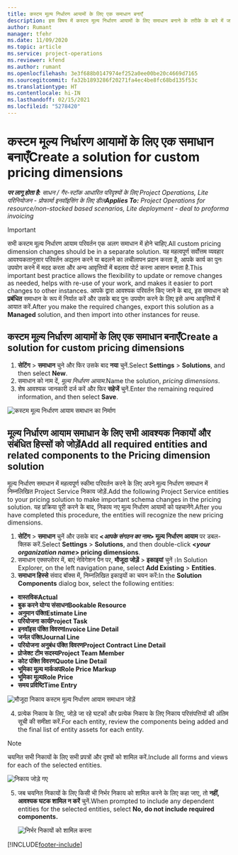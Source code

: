 ```yaml
---
title: कस्टम मूल्य निर्धारण आयामों के लिए एक समाधान बनाएँ
description: इस विषय में कस्टम मूल्य निर्धारण आयामों के लिए समाधान बनाने के तरीके के बारे में जानकारी प्रदान की गई है.
author: Rumant
manager: tfehr
ms.date: 11/09/2020
ms.topic: article
ms.service: project-operations
ms.reviewer: kfend
ms.author: rumant
ms.openlocfilehash: 3e3f688b0147974ef252a0ee00be20c4669d7165
ms.sourcegitcommit: fa32b1893286f20271fa4ec4be8fc68bd135f53c
ms.translationtype: HT
ms.contentlocale: hi-IN
ms.lasthandoff: 02/15/2021
ms.locfileid: "5278420"
---
```

# <a name="create-a-solution-for-custom-pricing-dimensions"></a><span data-ttu-id="f6a9f-103">कस्टम मूल्य निर्धारण आयामों के लिए एक समाधान बनाएँ</span><span class="sxs-lookup"><span data-stu-id="f6a9f-103">Create a solution for custom pricing dimensions</span></span>

 <span data-ttu-id="f6a9f-104">_**पर लागू होता है:** साधन / गैर-स्टॉक आधारित परिदृश्यों के लिए Project Operations, Lite परिनियोजन - प्रोफार्मा इनवॉइसिंग के लिए डील_</span><span class="sxs-lookup"><span data-stu-id="f6a9f-104">_**Applies To:** Project Operations for resource/non-stocked based scenarios, Lite deployment - deal to proforma invoicing_</span></span> 

>[!IMPORTANT]
><span data-ttu-id="f6a9f-105">सभी कस्टम मूल्य निर्धारण आयाम परिवर्तन एक अलग समाधान में होने चाहिए.</span><span class="sxs-lookup"><span data-stu-id="f6a9f-105">All custom pricing dimension changes should be in a separate solution.</span></span> <span data-ttu-id="f6a9f-106">यह महत्वपूर्ण सर्वोत्तम व्यवहार आवश्यकतानुसार परिवर्तन अद्यतन करने या बदलने का लचीलापन प्रदान करता है, आपके कार्य का पुनः उपयोग करने में मदद करता और अन्य आवृत्तियों में बदलाव पोर्ट करना आसान बनाता है.</span><span class="sxs-lookup"><span data-stu-id="f6a9f-106">This important best practice allows the flexibility to update or remove changes as needed, helps with re-use of your work, and makes it easier to port changes to other instances.</span></span> <span data-ttu-id="f6a9f-107">आपके द्वारा आवश्यक परिवर्तन किए जाने के बाद, इस समाधान को **प्रबंधित** समाधान के रूप में निर्यात करें और उसके बाद पुनः उपयोग करने के लिए इसे अन्य आवृत्तियों में आयात करें.</span><span class="sxs-lookup"><span data-stu-id="f6a9f-107">After you make the required changes, export this solution as a **Managed** solution, and then import into other instances for reuse.</span></span>

## <a name="create-a-solution-for-custom-pricing-dimensions"></a><span data-ttu-id="f6a9f-108">कस्टम मूल्य निर्धारण आयामों के लिए एक समाधान बनाएँ</span><span class="sxs-lookup"><span data-stu-id="f6a9f-108">Create a solution for custom pricing dimensions</span></span>

1.  <span data-ttu-id="f6a9f-109">**सेटिंग** > **समाधान** चुने और फिर उसके बाद **नया** चुनें.</span><span class="sxs-lookup"><span data-stu-id="f6a9f-109">Select **Settings** > **Solutions**, and then select **New**.</span></span>
2.  <span data-ttu-id="f6a9f-110">समाधान को नाम दें, *<your organization name> मूल्य निर्धारण आयाम*.</span><span class="sxs-lookup"><span data-stu-id="f6a9f-110">Name the solution, *<your organization name> pricing dimensions*.</span></span>
3. <span data-ttu-id="f6a9f-111">शेष आवश्यक जानकारी दर्ज करें और फिर **सहेजें** चुनें.</span><span class="sxs-lookup"><span data-stu-id="f6a9f-111">Enter the remaining required information, and then select **Save**.</span></span>

  ![कस्टम मूल्य निर्धारण आयाम समाधान का निर्माण](./media/Creation-of-custom-pricing-dimension-solution.png)
 
## <a name="add-all-required-entities-and-related-components-to-the-pricing-dimension-solution"></a><span data-ttu-id="f6a9f-113">मूल्य निर्धारण आयाम समाधान के लिए सभी आवश्यक निकायों और संबंधित हिस्सों को जोड़ें</span><span class="sxs-lookup"><span data-stu-id="f6a9f-113">Add all required entities and related components to the Pricing dimension solution</span></span>

<span data-ttu-id="f6a9f-114">मूल्य निर्धारण समाधान में महत्वपूर्ण स्कीमा परिवर्तन करने के लिए अपने मूल्य निर्धारण समाधान में निम्नलिखित Project Service निकाय जोड़ें.</span><span class="sxs-lookup"><span data-stu-id="f6a9f-114">Add the following Project Service entities to your pricing solution to make important schema changes in the pricing solution.</span></span> <span data-ttu-id="f6a9f-115">यह प्रक्रिया पूरी करने के बाद, निकाय नए मूल्य निर्धारण आयामों को पहचानेंगे.</span><span class="sxs-lookup"><span data-stu-id="f6a9f-115">After you have completed this procedure, the entities will recognize the new pricing dimensions.</span></span>

1.  <span data-ttu-id="f6a9f-116">**सेटिंग** > **समाधान** चुनें और उसके बाद **<*आपके संगठन का नाम*> मूल्य निर्धारण आयाम** पर डबल-क्लिक करें.</span><span class="sxs-lookup"><span data-stu-id="f6a9f-116">Select **Settings** > **Solutions**, and then double-click **<*your organization name*> pricing dimensions**.</span></span>
2.  <span data-ttu-id="f6a9f-117">समाधान एक्सप्लोरर में, बाएं नेविगेशन पैन पर, **मौजूदा जोड़ें** > **इकाइयां** चुनें।</span><span class="sxs-lookup"><span data-stu-id="f6a9f-117">In Solution Explorer, on the left navigation pane, select **Add Existing** > **Entities**.</span></span>
3.  <span data-ttu-id="f6a9f-118">**समाधान हिस्से** संवाद बॉक्स में, निम्नलिखित इकाइयों का चयन करें:</span><span class="sxs-lookup"><span data-stu-id="f6a9f-118">In the **Solution Components** dialog box, select the following entities:</span></span>
 
   - <span data-ttu-id="f6a9f-119">**वास्तविक**</span><span class="sxs-lookup"><span data-stu-id="f6a9f-119">**Actual**</span></span>
   - <span data-ttu-id="f6a9f-120">**बुक करने योग्य संसाधन**</span><span class="sxs-lookup"><span data-stu-id="f6a9f-120">**Bookable Resource**</span></span>
   - <span data-ttu-id="f6a9f-121">**अनुमान पंक्ति**</span><span class="sxs-lookup"><span data-stu-id="f6a9f-121">**Estimate Line**</span></span>
   - <span data-ttu-id="f6a9f-122">**परियोजना कार्य**</span><span class="sxs-lookup"><span data-stu-id="f6a9f-122">**Project Task**</span></span>
   - <span data-ttu-id="f6a9f-123">**इनवॉइस पंक्ति विवरण**</span><span class="sxs-lookup"><span data-stu-id="f6a9f-123">**Invoice Line Detail**</span></span>
   - <span data-ttu-id="f6a9f-124">**जर्नल पंक्ति**</span><span class="sxs-lookup"><span data-stu-id="f6a9f-124">**Journal Line**</span></span>
   - <span data-ttu-id="f6a9f-125">**परियोजना अनुबंध पंक्ति विवरण**</span><span class="sxs-lookup"><span data-stu-id="f6a9f-125">**Project Contract Line Detail**</span></span>
   - <span data-ttu-id="f6a9f-126">**प्रोजेक्ट टीम सदस्य**</span><span class="sxs-lookup"><span data-stu-id="f6a9f-126">**Project Team Member**</span></span>
   - <span data-ttu-id="f6a9f-127">**कोट पंक्ति विवरण**</span><span class="sxs-lookup"><span data-stu-id="f6a9f-127">**Quote Line Detail**</span></span>
   - <span data-ttu-id="f6a9f-128">**भूमिका मू्ल्य मार्कअप**</span><span class="sxs-lookup"><span data-stu-id="f6a9f-128">**Role Price Markup**</span></span>
   - <span data-ttu-id="f6a9f-129">**भूमिका मू्ल्य**</span><span class="sxs-lookup"><span data-stu-id="f6a9f-129">**Role Price**</span></span>
   - <span data-ttu-id="f6a9f-130">**समय प्रविष्टि**</span><span class="sxs-lookup"><span data-stu-id="f6a9f-130">**Time Entry**</span></span>
 
   ![मौजूदा निकाय कस्टम मूल्य निर्धारण आयाम समाधान जोड़ें](./media/Existing-entities-to-PD-solution.png)
 
 4. <span data-ttu-id="f6a9f-132">प्रत्येक निकाय के लिए, जोड़े जा रहे घटकों और प्रत्येक निकाय के लिए निकाय परिसंपत्तियों की अंतिम सूची की समीक्षा करें.</span><span class="sxs-lookup"><span data-stu-id="f6a9f-132">For each entity, review the components being added and the final list of entity assets for each entity.</span></span> 

   >[!NOTE]
   > <span data-ttu-id="f6a9f-133">चयनित सभी निकायों के लिए सभी प्रपत्रों और दृश्यों को शामिल करें.</span><span class="sxs-lookup"><span data-stu-id="f6a9f-133">Include all forms and views for each of the selected entities.</span></span>

  ![निकाय जोड़े गए](./media/solution-component-selection.png)


5.  <span data-ttu-id="f6a9f-135">जब चयनित निकायों के लिए किसी भी निर्भर निकाय को शामिल करने के लिए कहा जाए, तो **नहीं, आवश्यक घटक शामिल न करें** चुनें.</span><span class="sxs-lookup"><span data-stu-id="f6a9f-135">When prompted to include any dependent entities for the selected entities, select **No, do not include required components.**</span></span>

    ![निर्भर निकायों को शामिल करना](./media/Do-not-include-required.png)


[!INCLUDE[footer-include](../includes/footer-banner.md)]